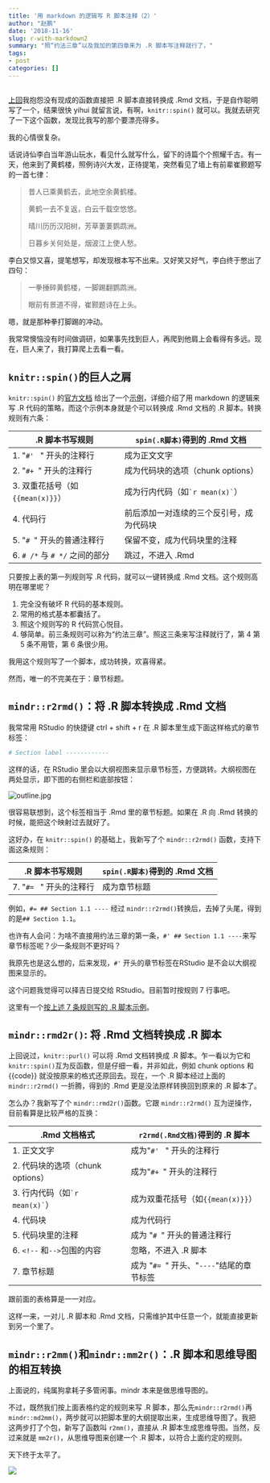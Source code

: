 ```yaml
---
title: '用 markdown 的逻辑写 R 脚本注释（2）'
author: "赵鹏"
date: '2018-11-16'
slug: r-with-markdown2
summary: "照“约法三章”以及我加的第四章来为 .R 脚本写注释就行了，"
tags:
- post
categories: []
---
```



## 

[上回](http://www.pzhao.org/zh/post/r-with-markdown2/)我抱怨没有现成的函数直接把 .R 脚本直接转换成 .Rmd 文档，于是自作聪明写了一个，结果很快 yihui 就留言说，有啊，`knitr::spin()` 就可以。我就去研究了一下这个函数，发现比我写的那个要漂亮得多。

我的心情很复杂。

话说诗仙李白当年游山玩水，看见什么就写什么，留下的诗篇个个照耀千古。有一天，他来到了黄鹤楼，照例诗兴大发，正待提笔，突然看见了墙上有前辈崔颢题写的一首七律：

> 昔人已乘黄鹤去，此地空余黄鹤楼。
>
> 黄鹤一去不复返，白云千载空悠悠。
>
> 晴川历历汉阳树，芳草萋萋鹦鹉洲。
>
> 日暮乡关何处是，烟波江上使人愁。

李白又惊又喜，提笔想写，却发现根本写不出来。又好笑又好气，李白终于憋出了四句：

> 一拳捶碎黄鹤楼，一脚踢翻鹦鹉洲。
>
> 眼前有景道不得，崔颢题诗在上头。

嗯，就是那种拳打脚踢的冲动。

我常常懊恼没有时间做调研，如果事先找到巨人，再爬到他肩上会看得有多远。现在，巨人来了，我打算爬上去看一看。

## `knitr::spin()`的巨人之肩

`knitr::spin()` 的[官方文档](https://yihui.name/knitr/demo/stitch/) 给出了一个[示例](https://github.com/yihui/knitr/blob/master/inst/examples/knitr-spin.R)，详细介绍了用 markdown 的逻辑来写 .R 代码的策略，而这个示例本身就是个可以转换成 .Rmd 文档的 .R 脚本。转换规则有六条：


| .R 脚本书写规则                   | `spin(.R脚本)`得到的 .Rmd 文档             |
| ------------------------------ | ---------------------------------------- |
| 1. "`#' ` " 开头的注释行         | 成为正文文字                             |
| 2. "`#+ `" 开头的注释行 | 成为代码块的选项（chunk options） |
| 3. 双重花括号（如`{{mean(x)}}`） | 成为行内代码（如`` `r mean(x)` ``） |
| 4. 代码行                     | 前后添加一对连续的三个反引号，成为代码块 |
| 5. "`# `" 开头的普通注释行 | 保留不变，成为代码块里的注释 |
| 6. `# /*` 与 `# */` 之间的部分 | 跳过，不进入 .Rmd |

只要按上表的第一列规则写 .R  代码，就可以一键转换成 .Rmd 文档。这个规则高明在哪里呢？

1. 完全没有破坏 R 代码的基本规则。
2. 常用的格式基本都囊括了。
3. 照这个规则写的 R 代码赏心悦目。
4. 够简单。前三条规则可以称为“约法三章”。照这三条来写注释就行了，第 4 第 5 条不用管，第 6 条很少用。

我用这个规则写了一个脚本，成功转换，欢喜得紧。

然而，唯一的不完美在于：章节标题。

## `mindr::r2rmd()`：将 .R 脚本转换成 .Rmd 文档

我常常用 RStudio 的快捷键 ctrl + shift + r 在 .R 脚本里生成下面这样格式的章节标签：

```R
# Section label ------------
```

这样的话，在 RStudio 里会以大纲视图来显示章节标签，方便跳转。大纲视图在两处显示，即下图的右侧栏和底部按钮：

![outline.jpg](https://cdn.steemitimages.com/DQmaUZ5poerko6956f4j6FvEAmzo2GRdb231aQ8GxmpBKUD/outline.jpg)

很容易联想到，这个标签相当于 .Rmd 里的章节标题。如果在 .R 向 .Rmd 转换的时候，能把这个映射过去就好了。

这好办，在 `knitr::spin()` 的基础上，我新写了个 `mindr::r2rmd()` 函数，支持下面这条规则：

| .R 脚本书写规则           | `spin(.R脚本)`得到的 .Rmd 文档 |
| ------------------------- | ------------------------------ |
| 7. "`#= ` " 开头的注释行 | 成为章节标题                   |

例如，`#= ## Section 1.1 ----` 经过 `mindr::r2rmd()`转换后，去掉了头尾，得到的是`## Section 1.1`。

也许有人会问：为啥不直接用约法三章的第一条，`#' ## Section 1.1 ----`来写章节标签呢？少一条规则不更好吗？

我原先也是这么想的，后来发现，`#'` 开头的章节标签在RStudio 是不会以大纲视图来显示的。

这个问题我觉得可以择吉日提交给 RStudio。目前暂时按规则 7 行事吧。

这里有一个[按上述 7 条规则写的 .R 脚本示例](https://github.com/pzhaonet/mindr/blob/master/inst/examples/r/r2rmd.R)。

## `mindr::rmd2r()`: 将 .Rmd 文档转换成 .R 脚本

上回说过，`knitr::purl()` 可以将 .Rmd 文档转换成 .R 脚本。乍一看以为它和 `knitr::spin()`互为反函数，但是仔细一看，并非如此，例如 chunk options 和 {{code}} 就没按原来的格式还原回去。现在，一个 .R 脚本经过上面的 `mindr::r2rmd()` 一折腾，得到的 .Rmd 更是没法原样转换回到原来的 .R 脚本了。

怎么办？我新写了个 `mindr::rmd2r()`函数。它跟 `mindr::r2rmd()` 互为逆操作，目前看算是比较严格的互换：

| .Rmd 文档格式                      | `r2rmd(.Rmd文档)`得到的 .R 脚本           |
| ---------------------------------- | ----------------------------------------- |
| 1. 正文文字                        | 成为"`#' ` " 开头的注释行                 |
| 2. 代码块的选项（chunk options）   | 成为"`#+ `" 开头的注释行                  |
| 3. 行内代码（如`` `r mean(x)` ``） | 成为双重花括号（如`{{mean(x)}}`）         |
| 4. 代码块                          | 成为代码行                                |
| 5. 代码块里的注释                  | 成为 "`# `" 开头的普通注释行              |
| 6. `<!--` 和`-->`包围的内容        | 忽略，不进入 .R 脚本                      |
| 7. 章节标题                        | 成为 "`#= `" 开头、"`----`"结尾的章节标签 |

跟前面的表格算是一一对应。

这样一来，一对儿 .R 脚本和 .Rmd 文档，只需维护其中任意一个，就能直接更新到另一个里了。

## `mindr::r2mm()`和`mindr::mm2r()`：.R 脚本和思维导图的相互转换

上面说的，纯属狗拿耗子多管闲事。mindr 本来是做思维导图的。

不过，既然我们按上面表格约定的规则来写 .R 脚本，那么先`mindr::r2rmd()`再`mindr::md2mm()`，两步就可以把脚本里的大纲提取出来，生成思维导图了。我把这两步打了个包，新写了函数叫 `r2mm()`，直接从 .R 脚本生成思维导图。当然，反过来就是 `mm2r()`，从思维导图来创建一个 .R 脚本，以符合上面约定的规则。

天下终于太平了。

![](https://github.com/pzhaonet/mindr/raw/master/showcase/mindr_concept_1.1.8.png)

